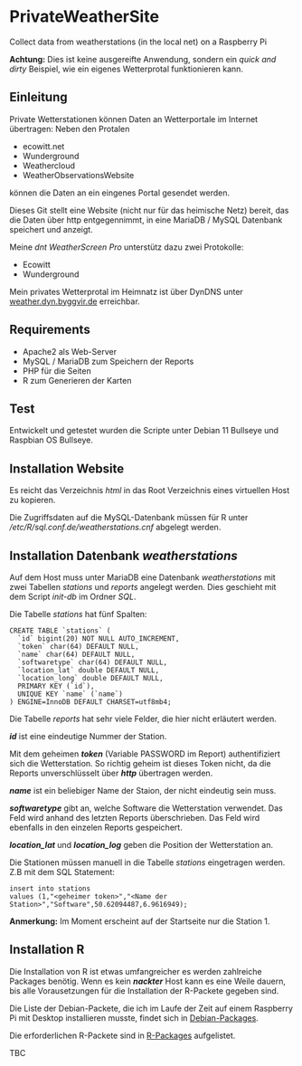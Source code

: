 # PrivateWeatherSite
Collect data from weatherstations (in the local net) on a Raspberry Pi

**Achtung:** Dies ist keine ausgereifte Anwendung, sondern ein *quick and dirty* Beispiel, wie ein eigenes Wetterprotal funktionieren kann.

## Einleitung

Private Wetterstationen können Daten an Wetterportale im Internet übertragen: Neben den Protalen

  * ecowitt.net
  * Wunderground
  * Weathercloud
  * WeatherObservationsWebsite

können die Daten an ein eingenes Portal gesendet werden.

Dieses Git stellt eine Website (nicht nur für das heimische Netz) bereit, das die Daten über http entgegennimmt, in eine MariaDB / MySQL Datenbank speichert und anzeigt.

Meine *dnt WeatherScreen Pro* unterstütz dazu zwei Protokolle:

  * Ecowitt
  * Wunderground

Mein privates Wetterprotal im Heimnatz ist über DynDNS unter [weather.dyn.byggvir.de](https://weather.dyn.byggvir.de) erreichbar.

## Requirements

  * Apache2 als Web-Server
  * MySQL / MariaDB zum Speichern der Reports
  * PHP für die Seiten
  * R zum Generieren der Karten

## Test

Entwickelt und getestet wurden die Scripte unter Debian 11 Bullseye und Raspbian OS Bullseye.

## Installation Website

Es reicht das Verzeichnis *html* in das Root Verzeichnis eines virtuellen Host zu kopieren.

Die Zugriffsdaten auf die MySQL-Datenbank müssen für R unter */etc/R/sql.conf.de/weatherstations.cnf* abgelegt werden.

## Installation Datenbank *weatherstations*

Auf dem Host muss unter MariaDB eine Datenbank *weatherstations* mit zwei Tabellen *stations* und *reports* angelegt werden. Dies geschieht mit dem Script *init-db* im Ordner *SQL*.

Die Tabelle *stations* hat fünf Spalten:

```
CREATE TABLE `stations` (
  `id` bigint(20) NOT NULL AUTO_INCREMENT,
  `token` char(64) DEFAULT NULL,
  `name` char(64) DEFAULT NULL,
  `softwaretype` char(64) DEFAULT NULL,
  `location_lat` double DEFAULT NULL,
  `location_long` double DEFAULT NULL,
  PRIMARY KEY (`id`),
  UNIQUE KEY `name` (`name`)
) ENGINE=InnoDB DEFAULT CHARSET=utf8mb4;
```

Die Tabelle *reports* hat sehr viele Felder, die hier nicht erläutert werden.

***id*** ist eine eindeutige Nummer der Station.

Mit dem geheimen ***token*** (Variable PASSWORD im Report) authentifiziert sich die Wetterstation. So richtig geheim ist dieses Token nicht, da die Reports unverschlüsselt über ***http*** übertragen werden.

***name*** ist ein beliebiger Name der Staion, der nicht eindeutig sein muss.

***softwaretype*** gibt an, welche Software die Wetterstation verwendet. Das Feld wird anhand des letzten Reports überschrieben. Das Feld wird ebenfalls in den einzelen Reports gespeichert.

***location_lat*** und ***location_log*** geben die Position der Wetterstation an.

Die Stationen müssen manuell in die Tabelle *stations* eingetragen werden. Z.B mit dem SQL Statement:

    insert into stations
    values (1,"<geheimer token>","<Name der Station>","Software",50.62094487,6.9616949);

**Anmerkung:** Im Moment erscheint auf der Startseite nur die Station 1.

## Installation R

Die Installation von R ist etwas umfangreicher es werden zahlreiche Packages benötig. Wenn es kein ***nackter*** Host kann es eine Weile dauern, bis alle Vorausetzungen für die Installation der R-Packete gegeben sind.

Die Liste der Debian-Packete, die ich im Laufe der Zeit auf einem Raspberry Pi mit Desktop installieren musste, findet sich in [Debian-Packages](Debian-Packages.md).

Die erforderlichen R-Packete sind in [R-Packages](R-Packages.md) aufgelistet.

TBC
